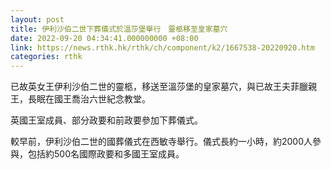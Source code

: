 ```yaml
---
layout: post
title: 伊利沙伯二世下葬儀式於溫莎堡舉行　靈柩移至皇家墓穴
date: 2022-09-20 04:34:41.000000000 +08:00
link: https://news.rthk.hk/rthk/ch/component/k2/1667538-20220920.htm
categories: rthk
---
```


已故英女王伊利沙伯二世的靈柩，移送至溫莎堡的皇家墓穴，與已故王夫菲臘親王，長眠在國王喬治六世紀念教堂。

英國王室成員、部分政要和前政要參加下葬儀式。

較早前，伊利沙伯二世的國葬儀式在西敏寺舉行。儀式長約一小時，約2000人參與，包括約500名國際政要和多國王室成員。
